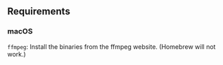 ## Requirements
### macOS
`ffmpeg`: Install the binaries from the ffmpeg website. (Homebrew will not work.)
